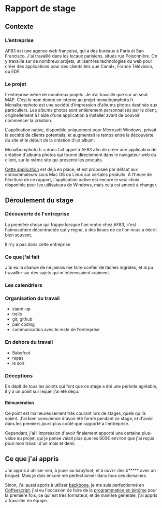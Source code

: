 # Rapport de stage

## Contexte

### L’entreprise

AF83 est une agence web française, qui a des bureaux à Paris et San Francisco.
J'ai travaillé dans les locaux parisiens, situés rue Poisonnière.
On y travaille sur de nombreux projets, utilisant les technologies du web pour
créer des applications pour des clients tels que Canal+, France Télévision, ou EDF.

### Le projet

L’entreprise mène de nombreux projets. Je n’ai travaillé que sur un seul: MAP.
C’est le nom donné en interne au projet monalbumphoto.fr. Monalbumphoto est une
société d'impression d'albums photos destinée aux particuliers. Les albums
photos sont entièrement personnalisés par le client, originellement à l'aide
d'une application à installer avant de pouvoir commencer la création.

L'application native, disponible uniquement pour Microsoft Windows, privait la
société de clients potentiels, et augmentait le temps entre la découverte du
site et le débuit de la création d'un album.

Monalbumphoto.fr a donc fait appel à AF83 afin de créer une application de
création d'albums photos qui tourne directement dans le navigateur web du
client, sur le même site qui présente les produits.

[Cette application](http://www.monalbumphoto.fr/creations/new?reference=RIG_210x297)
est déjà en place, et est proposée par défaut aux consommateurs sous Mac OS ou
Linux sur certains produits. À l'heure de l'écriture de ce rapport,
l'application native est encore le seul choix disponible pour les utilisateurs
de Windows, mais cela est amené à changer.

## Déroulement du stage

### Découverte de l'entreprise

La première chose qui frappe lorsque l'on rentre chez AF83, c'est l'atmosphère
décontractée qui y règne, à des lieues de ce l'on nous a décrit bien souvent.

Il n'y a pas dans cette entreprise

### Ce que j'ai fait

J'ai eu la chance de ne jamais me faire confier de tâches ingrates, et ai pu
travailler sur des sujets qui m'intéressaient vraiment.

### Les calendriers

### Organisation du travail

* stand-up
* trello
* git, github
* pair coding
* communication avec le reste de l'entreprise

### En dehors du travail
* Babyfoot
* repas
* le soir

### Déceptions

En dépit de tous les points qui font que ce stage a été une période agréable,
il y a un point sur lequel j'ai été déçu.

#### Rémunération
Ce point est malheureusement très courant lors de stages, quels qu'ils soient.
J'ai bien conscience d'avoir été formé pendant ce stage, et d'avoir dans les
premiers jours plus coûté que rapporté à l'entreprise.

Cependant, j'ai l'impression d'avoir finalement apporté une certaine plus-value
au projet, qui je pense valait plus que les 600€ environ que j'ai reçus pour mon
travail d'un mois et demi.

## Ce que j'ai appris

J'ai appris à utiliser vim, à jouer au babyfoot, et à ouvrir des b***** avec un briquet.
Mais je dois encore me perfectionner dans tous ces domaines.

Sinon, j'ai aussi appris à utiliser [backbone](http://backbonejs.org/), je me
suis perfectionné en [Coffeescript](http://coffeescript.org/), j'ai eu
l'occasion de faire de la [programmation en binôme](https://fr.wikipedia.org/wiki/Programmation_en_bin%C3%B4me) pour la
première fois, ce qui est très formateur, et de manière générale, j'ai appris à
travailler en équipe.

